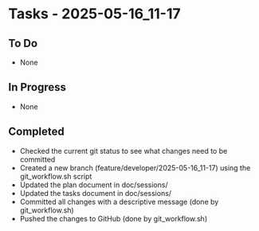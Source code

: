 # Tasks - 2025-05-16_11-17

## To Do
- None

## In Progress
- None

## Completed
- Checked the current git status to see what changes need to be committed
- Created a new branch (feature/developer/2025-05-16_11-17) using the git_workflow.sh script
- Updated the plan document in doc/sessions/
- Updated the tasks document in doc/sessions/
- Committed all changes with a descriptive message (done by git_workflow.sh)
- Pushed the changes to GitHub (done by git_workflow.sh)
